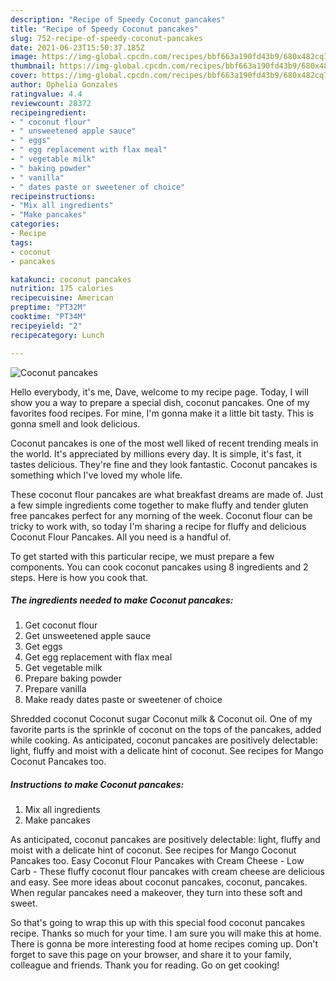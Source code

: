 ```yaml
---
description: "Recipe of Speedy Coconut pancakes"
title: "Recipe of Speedy Coconut pancakes"
slug: 752-recipe-of-speedy-coconut-pancakes
date: 2021-06-23T15:50:37.185Z
image: https://img-global.cpcdn.com/recipes/bbf663a190fd43b9/680x482cq70/coconut-pancakes-recipe-main-photo.jpg
thumbnail: https://img-global.cpcdn.com/recipes/bbf663a190fd43b9/680x482cq70/coconut-pancakes-recipe-main-photo.jpg
cover: https://img-global.cpcdn.com/recipes/bbf663a190fd43b9/680x482cq70/coconut-pancakes-recipe-main-photo.jpg
author: Ophelia Gonzales
ratingvalue: 4.4
reviewcount: 28372
recipeingredient:
- " coconut flour"
- " unsweetened apple sauce"
- " eggs"
- " egg replacement with flax meal"
- " vegetable milk"
- " baking powder"
- " vanilla"
- " dates paste or sweetener of choice"
recipeinstructions:
- "Mix all ingredients"
- "Make pancakes"
categories:
- Recipe
tags:
- coconut
- pancakes

katakunci: coconut pancakes 
nutrition: 175 calories
recipecuisine: American
preptime: "PT32M"
cooktime: "PT34M"
recipeyield: "2"
recipecategory: Lunch

---
```



![Coconut pancakes](https://img-global.cpcdn.com/recipes/bbf663a190fd43b9/680x482cq70/coconut-pancakes-recipe-main-photo.jpg)

Hello everybody, it's me, Dave, welcome to my recipe page. Today, I will show you a way to prepare a special dish, coconut pancakes. One of my favorites food recipes. For mine, I'm gonna make it a little bit tasty. This is gonna smell and look delicious.

Coconut pancakes is one of the most well liked of recent trending meals in the world. It's appreciated by millions every day. It is simple, it's fast, it tastes delicious. They're fine and they look fantastic. Coconut pancakes is something which I've loved my whole life.

These coconut flour pancakes are what breakfast dreams are made of. Just a few simple ingredients come together to make fluffy and tender gluten free pancakes perfect for any morning of the week. Coconut flour can be tricky to work with, so today I&#39;m sharing a recipe for fluffy and delicious Coconut Flour Pancakes. All you need is a handful of.


To get started with this particular recipe, we must prepare a few components. You can cook coconut pancakes using 8 ingredients and 2 steps. Here is how you cook that.

<!--inarticleads1-->

##### The ingredients needed to make Coconut pancakes:

1. Get  coconut flour
1. Get  unsweetened apple sauce
1. Get  eggs
1. Get  egg replacement with flax meal
1. Get  vegetable milk
1. Prepare  baking powder
1. Prepare  vanilla
1. Make ready  dates paste or sweetener of choice


Shredded coconut Coconut sugar Coconut milk &amp; Coconut oil. One of my favorite parts is the sprinkle of coconut on the tops of the pancakes, added while cooking. As anticipated, coconut pancakes are positively delectable: light, fluffy and moist with a delicate hint of coconut. See recipes for Mango Coconut Pancakes too. 

<!--inarticleads2-->

##### Instructions to make Coconut pancakes:

1. Mix all ingredients
1. Make pancakes


As anticipated, coconut pancakes are positively delectable: light, fluffy and moist with a delicate hint of coconut. See recipes for Mango Coconut Pancakes too. Easy Coconut Flour Pancakes with Cream Cheese - Low Carb - These fluffy coconut flour pancakes with cream cheese are delicious and easy. See more ideas about coconut pancakes, coconut, pancakes. When regular pancakes need a makeover, they turn into these soft and sweet. 

So that's going to wrap this up with this special food coconut pancakes recipe. Thanks so much for your time. I am sure you will make this at home. There is gonna be more interesting food at home recipes coming up. Don't forget to save this page on your browser, and share it to your family, colleague and friends. Thank you for reading. Go on get cooking!
